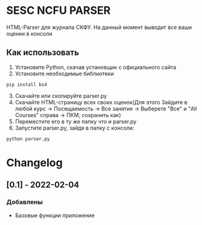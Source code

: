 # SESC NCFU PARSER
HTML-Parser для журнала СКФУ. На данный момент выводит все ваши оценки в консоли
## Как использовать
1. Установите Python, скачав установщик с официального сайта
2. Установите необходимые библиотеки
```
pip install bs4
```
3. Скачайте или скопируйте parser.py
4. Скачайте HTML-страницу всех своих оценок(Для этого Зайдите в любой курс -> Посещаемость -> Все занятия -> Выберете "Все" и "All Courses" справа -> ПКМ, сохранить как)
5. Переместите его в ту же папку что и parser.py
6. Запустите parser.py, зайдя в папку с консоли:
```
python parser.py
```
# Changelog

## [0.1] - 2022-02-04
### Добавлены
- Базовые функции приложение
